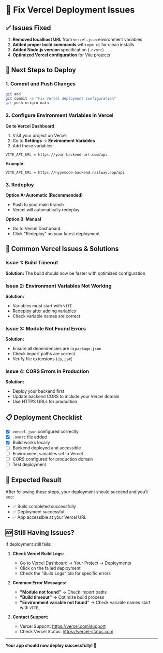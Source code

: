 # 🚀 Fix Vercel Deployment Issues

## ✅ Issues Fixed

1. **Removed localhost URL** from `vercel.json` environment variables
2. **Added proper build commands** with `npm ci` for clean installs
3. **Added Node.js version** specification (`.nvmrc`)
4. **Optimized Vercel configuration** for Vite projects

## 🔧 Next Steps to Deploy

### 1. Commit and Push Changes

```bash
git add .
git commit -m "Fix Vercel deployment configuration"
git push origin main
```

### 2. Configure Environment Variables in Vercel

**Go to Vercel Dashboard:**

1. Visit your project on Vercel
2. Go to **Settings** → **Environment Variables**
3. Add these variables:

```
VITE_API_URL = https://your-backend-url.com/api
```

**Example:**

```
VITE_API_URL = https://hypemode-backend.railway.app/api
```

### 3. Redeploy

**Option A: Automatic (Recommended)**

- Push to your main branch
- Vercel will automatically redeploy

**Option B: Manual**

- Go to Vercel Dashboard
- Click "Redeploy" on your latest deployment

## 🐛 Common Vercel Issues & Solutions

### Issue 1: Build Timeout

**Solution:** The build should now be faster with optimized configuration.

### Issue 2: Environment Variables Not Working

**Solution:**

- Variables must start with `VITE_`
- Redeploy after adding variables
- Check variable names are correct

### Issue 3: Module Not Found Errors

**Solution:**

- Ensure all dependencies are in `package.json`
- Check import paths are correct
- Verify file extensions (.js, .jsx)

### Issue 4: CORS Errors in Production

**Solution:**

- Deploy your backend first
- Update backend CORS to include your Vercel domain
- Use HTTPS URLs for production

## 📋 Deployment Checklist

- [x] `vercel.json` configured correctly
- [x] `.nvmrc` file added
- [x] Build works locally
- [ ] Backend deployed and accessible
- [ ] Environment variables set in Vercel
- [ ] CORS configured for production domain
- [ ] Test deployment

## 🎯 Expected Result

After following these steps, your deployment should succeed and you'll see:

- ✅ Build completed successfully
- ✅ Deployment successful
- ✅ App accessible at your Vercel URL

## 🆘 Still Having Issues?

If deployment still fails:

1. **Check Vercel Build Logs:**

   - Go to Vercel Dashboard → Your Project → Deployments
   - Click on the failed deployment
   - Check the "Build Logs" tab for specific errors

2. **Common Error Messages:**

   - **"Module not found"** → Check import paths
   - **"Build timeout"** → Optimize build process
   - **"Environment variable not found"** → Check variable names start with `VITE_`

3. **Contact Support:**
   - Vercel Support: https://vercel.com/support
   - Check Vercel Status: https://vercel-status.com

---

**Your app should now deploy successfully! 🎉**
